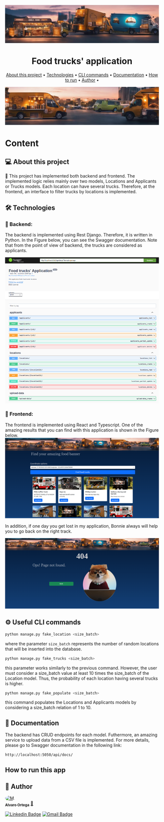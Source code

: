 <div align="center"> 
	<img alt="Food trucks' application" src="./frontend/public/assets/banner1.png" />
</div>
<div align="center">    
    <h1 > Food trucks' application </h1>
</div>

<p align="center">
 <a href="#-About-this-project">About this project</a> •
 <a href="#-Technologies">Technologies</a> •
 <a href="#-Useful-CLI-commands">CLI commands</a> •
 <a href="#-Documentation">Documentation</a> •
 <a href="#-How-to-run-this-project">How to run</a> •
 <a href="#-Author">Author</a> • 
</p>

<div align="center">    
    <img alt="Food trucks' application" src="./frontend/public/assets/banner2.png" />
</div>

# Content

## 💻 About this project

🚀 This project has implemented both backend and frontend. The implemented logic relies mainly over two models, Locations and Applicants or Trucks models.
Each location can have several trucks. Therefore, at the frontend, an interface to filter trucks by locations is implemented.

## 🛠 Technologies

### 🧭 Backend: 
The backend is implemented using Rest Django. Therefore, it is written in Python.
In the Figure below, you can see the Swagger documentation. Note that from the point of view of backend, the trucks are considered as applicants.

![Swagger](./frontend/public/assets/documentation/backend1.png)

### 🎨 Frontend:
The frontend is implemented using React and Typescript.
One of the amazing results that you can find with this application is shown in the Figure below.
![Main](./frontend/public/assets/documentation/frontend1.png)

In addition, if one day you get lost in my application, Bonnie always will help you to go back on the right track.

![NotFound](./frontend/public/assets/documentation/frontend2.png)

## ⚙️ Useful CLI commands

```bash
python manage.py fake_location <size_batch>
```

where the parameter `size_batch` represents the number of random locations that will be inserted into the database.

```bash
python manage.py fake_trucks <size_batch>
```

this parameter works similarly to the previous command. However, the user must consider a size_batch value at least 10 times the size_batch of the Location model. Thus, the probability of each location having several trucks is higher.


```bash
python manage.py fake_populate <size_batch>
```

this command populates the Locations and Applicants models by considering a size_batch relation of 1 to 10.

## 📝 Documentation

The backend has CRUD endpoints for each model. Futhermore, an amazing service to upload data from a CSV file is implemented. For more details, please go to Swagger documentation in the following link:

```
http://localhost:5050/api/docs/
```

## How to run this app 




## 🦸 Author

<a href="https://www.linkedin.com/in/alvaro-javier-ortega-951241174/">
 <img style="border-radius: 50%;" src="https://shorturl.at/moLO9" width="100px;" alt="M."/>
 <br />
 <sub><b>Alvaro Ortega</b></sub></a> <a href="https://www.linkedin.com/in/alvaro-javier-ortega-951241174/" >🚀</a>
 <br />

[![Linkedin Badge](https://img.shields.io/badge/-AlvaroOrtega-blue?style=flat-square&logo=Linkedin&logoColor=white&link=https://www.linkedin.com/in/ne%C3%ADlton-seguins-bb8786a6/)](https://www.linkedin.com/in/alvaro-javier-ortega-951241174//)
[![Gmail Badge](https://img.shields.io/badge/-alvarojavierortega.com@gmail.com-c14438?style=flat-square&logo=Gmail&logoColor=white&link=mailto:alvarojavierortega.com@gmail.com)](mailto:alvarojavierortega.com@gmail.com)


